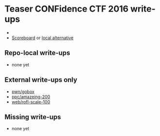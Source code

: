 # Teaser CONFidence CTF 2016 write-ups

* <TODO>
* [Scoreboard](TODO) or [local alternative](scoreboard)

## Repo-local write-ups

* none yet

## External write-ups only

* [pwn/gobox](pwn/gobox)
* [ppc/amazeing-200](ppc/amazeing-200)
* [web/rofl-scale-100](web/rofl-scale-100)

## Missing write-ups

* none yet
